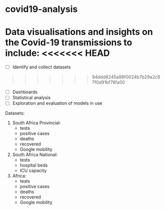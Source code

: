 # covid19-analysis

Data visualisations and insights on the Covid-19 transmissions to include:
<<<<<<< HEAD
=======
 - [ ] Identify and collect datasets
>>>>>>> 94ddd8245a98f0024b7b29a2c87f0d91bf76fa00
 - [ ] Dashboards
 - [ ] Statistical analysis
 - [ ] Exploration and evaluation of models in use 

Datasets:
1. South Africa Provincial:
   - tests
   - positive cases
   - deaths
   - recovered
   - Google mobility
2. South Africa National:
   - tests
   - hospital beds
   - ICU capacity
3. Africa:
   - tests
   - positive cases
   - deaths
   - recovered
   - Google mobility
